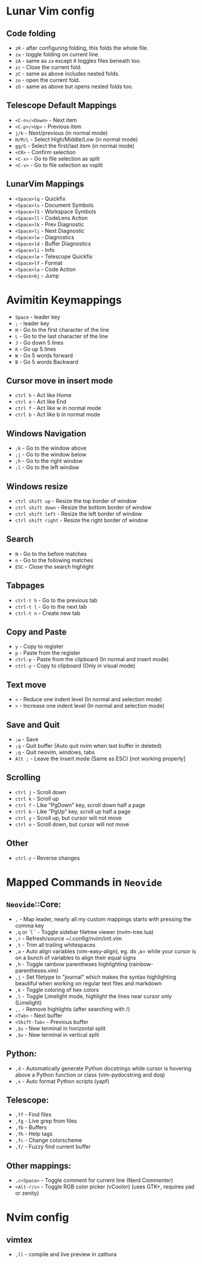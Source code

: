 # Lunar Vim config

## Code folding

- `zR` - after configuring folding, this folds the whole file.
- `za` - toggle folding on current line.
- `zA` - same as `za` except it toggles files beneath too.
- `zc` - Close the current fold. 
- `zC` - same as above includes nested folds.
- `zo` - open the current fold. 
- `zO` - same as above but opens nested folds too.

## Telescope Default Mappings

- `<C-n>/<Down>` - Next item
- `<C-p>/<Up>` - Previous item
- `j/k` - Next/previous (in normal mode)
- `H/M/L` - Select High/Middle/Low (in normal mode)
- `gg/G` - Select the first/last item (in normal mode)
- `<CR>` - Confirm selection
- `<C-x>` - Go to file selection as split
- `<C-v>` - Go to file selection as vsplit

## LunarVim Mappings

- `<Space>lq` - Quickfix
- `<Space>ls` - Document Symbols 
- `<Space>lS` - Workspace Symbols 
- `<Space>ll` - CodeLens Action
- `<Space>lk` - Prev Diagnostic 
- `<Space>lj` - Next Diagnostic 
- `<Space>lw` - Diagnostics 
- `<Space>ld` - Buffer Diagnostics 
- `<Space>li` - Info 
- `<Space>le` - Telescope Quickfix 
- `<Space>lf` - Format 
- `<Space>la` - Code Action 
- `<Space>bj` - Jump 


# Avimitin Keymappings

- `Space` - leader key
- `;` - leader key
- `H` - Go to the first character of the line
- `L` - Go to the last character of the line
- `J` - Go down 5 lines
- `K` - Go up 5 lines
- `W` - Go 5 words forward
- `B` - Go 5 words Backward

## Cursor move in insert mode

- `ctrl h` - Act like Home
- `ctrl e` - Act like End
- `ctrl f` - Act like w in normal mode
- `ctrl b` - Act like b in normal mode

## Windows Navigation

- `;k` - Go to the window above
- `;j` - Go to the window below
- `;h` - Go to the right window
- `;l` - Go to the left window

## Windows resize

- `ctrl shift up` - Resize the top border of window
- `ctrl shift down` - Resize the bottom border of window
- `ctrl shift left` - Resize the left border of window
- `ctrl shift right` - Resize the right border of window

## Search

- `N` - Go to the before matches
- `n` - Go to the following matches
- `ESC` - Close the search highlight

## Tabpages

- `ctrl-t h` - Go to the previous tab
- `ctrl-t l` - Go to the next tab
- `ctrl-t n` - Create new tab

## Copy and Paste

- `y` - Copy to register
- `p` - Paste from the register
- `ctrl-p` - Paste from the clipboard (In normal and insert mode)
- `ctrl-y` - Copy to clipboard (Only in visual mode)

## Text move

- `<` - Reduce one indent level (In normal and selection mode)
- `>` - Increase one indent level (In normal and selection mode)

## Save and Quit

- `;w` - Save
- `;q` - Quit buffer (Auto quit nvim when last buffer in deleted)
- `;q` - Quit neovim, windows, tabs
- `Alt ;` - Leave the insert mode (Same as ESC) [not working properly]

## Scrolling

- `ctrl j` - Scroll down
- `ctrl k` - Scroll up
- `ctrl f` - Like "PgDown" key, scroll down half a page
- `ctrl b` - Like "PgUp" key, scroll up half a page
- `ctrl y` - Scroll up, but cursor will not move
- `ctrl e` - Scroll down, but cursor will not move

## Other

- `ctrl-z` - Reverse changes

# Mapped Commands in `Neovide`

## `Neovide`::Core:

- `,` - Map leader, nearly all my custom mappings starts with pressing the comma key
- `,q` or `\\`` - Toggle sidebar filetree viewer (nvim-tree.lua)
- `,r` - Refresh/source ~/.config/nvim/init.vim
- `,t` - Trim all trailing whitespaces
- `,a` - Auto align variables (vim-easy-align), eg. do ,a= while your cursor is on a bunch of variables to align their equal signs
- `,h` - Toggle rainbow parentheses highlighting (rainbow-parentheses.vim)
- `,j` - Set filetype to "journal" which makes the syntax highlighting beautiful when working on regular text files and markdown
- `,k` - Toggle coloring of hex colors
- `,l` - Toggle Limelight mode, highlight the lines near cursor only (Limelight)
- `,,` - Remove highlights (after searching with /)
- `<Tab>` - Next buffer
- `<Shift-Tab>` - Previous buffer
- `,$s` - New terminal in horizontal split
- `,$v` - New terminal in vertical split

## Python:

- `,d` - Automatically generate Python docstrings while cursor is hovering above a Python function or class (vim-pydocstring and doq)
- `,x` - Auto format Python scripts (yapf)

## Telescope:

- `,ff` - Find files
- `,fg` - Live grep from files
- `,fb` - Buffers
- `,fh` - Help tags
- `,fc` - Change colorscheme
- `,f/` - Fuzzy find current buffer

## Other mappings:

- `,c<Space>` - Toggle comment for current line (Nerd Commenter)
- `<Alt-r/c>` - Toggle RGB color picker (vCoolor) (uses GTK+, requires yad or zenity)

# Nvim config

## vimtex

- `,ll` - compile and live preview in zathura
